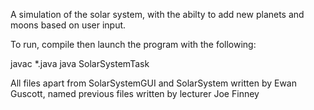 A simulation of the solar system, with the abilty to add new planets and moons based on user input.

To run, compile then launch the program with the following:

javac *.java
java SolarSystemTask

All files apart from SolarSystemGUI and SolarSystem written by Ewan Guscott, named previous files written by lecturer
Joe Finney